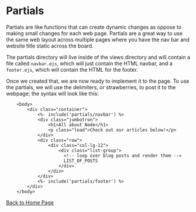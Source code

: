 # Partials

Partials are like functions that can create dynamic changes as oppose to making small changes for each web page. Partials are a great way to use the same web layout across multiple pages where you have the nav bar and website title static across the board. 

The partials directory will live inside of the views directory and will contain a file called `navbar.ejs`, which will just contain the HTML navbar, and a `footer.ejs`, which will contain the HTML for the footer. 

Once we created that, we are now ready to implement it to the page. To use the partials, we will use the delimiters, or strawberries, to post it to the webpage; the syntax will look like this:

```
    <body>
        <div class="container">
            <%- include('partials/navbar') %>
            <div class="jumbotron">
                <h1>All about Node</h1>
                <p class="lead">Check out our articles below!</p>
            </div>
            <div class="row">
                <div class="col-lg-12">
                    <div class="list-group">
                      <!-- loop over blog posts and render them -->
                      LIST_OF_POSTS
                    </div>
                </div>
            </div>
            <%- include('partials/footer') %>
        </div>
    </body>
```

[Back to Home Page](https://kmangub.github.io/reading-notes-master/)